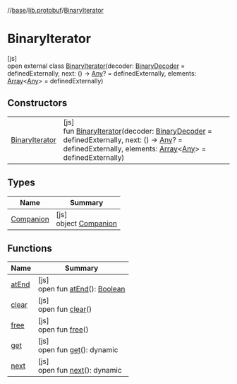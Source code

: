 //[base](../../../index.md)/[lib.protobuf](../index.md)/[BinaryIterator](index.md)

# BinaryIterator

[js]\
open external class [BinaryIterator](index.md)(decoder: [BinaryDecoder](../-binary-decoder/index.md) = definedExternally, next: () -&gt; [Any](https://kotlinlang.org/api/latest/jvm/stdlib/kotlin/-any/index.html)? = definedExternally, elements: [Array](https://kotlinlang.org/api/latest/jvm/stdlib/kotlin/-array/index.html)&lt;[Any](https://kotlinlang.org/api/latest/jvm/stdlib/kotlin/-any/index.html)&gt; = definedExternally)

## Constructors

| | |
|---|---|
| [BinaryIterator](-binary-iterator.md) | [js]<br>fun [BinaryIterator](-binary-iterator.md)(decoder: [BinaryDecoder](../-binary-decoder/index.md) = definedExternally, next: () -&gt; [Any](https://kotlinlang.org/api/latest/jvm/stdlib/kotlin/-any/index.html)? = definedExternally, elements: [Array](https://kotlinlang.org/api/latest/jvm/stdlib/kotlin/-array/index.html)&lt;[Any](https://kotlinlang.org/api/latest/jvm/stdlib/kotlin/-any/index.html)&gt; = definedExternally) |

## Types

| Name | Summary |
|---|---|
| [Companion](-companion/index.md) | [js]<br>object [Companion](-companion/index.md) |

## Functions

| Name | Summary |
|---|---|
| [atEnd](at-end.md) | [js]<br>open fun [atEnd](at-end.md)(): [Boolean](https://kotlinlang.org/api/latest/jvm/stdlib/kotlin/-boolean/index.html) |
| [clear](clear.md) | [js]<br>open fun [clear](clear.md)() |
| [free](free.md) | [js]<br>open fun [free](free.md)() |
| [get](get.md) | [js]<br>open fun [get](get.md)(): dynamic |
| [next](next.md) | [js]<br>open fun [next](next.md)(): dynamic |
